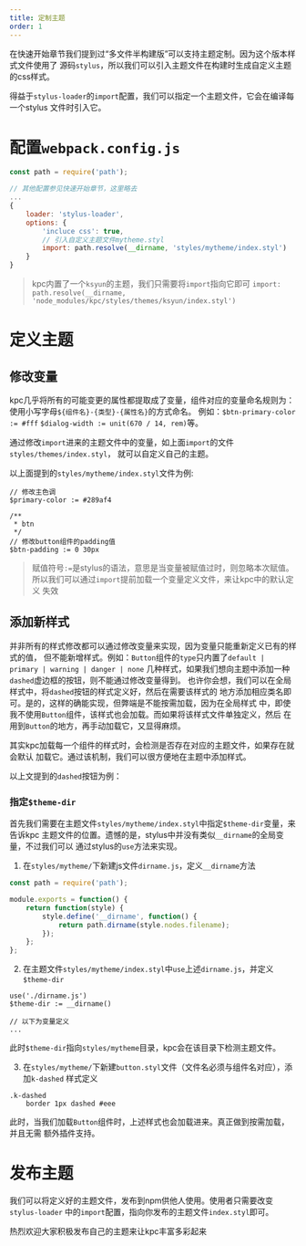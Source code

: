 ```yaml
---
title: 定制主题
order: 1
---
```


在快速开始章节我们提到过“多文件半构建版”可以支持主题定制。因为这个版本样式文件使用了
源码`stylus`，所以我们可以引入主题文件在构建时生成自定义主题的css样式。

得益于`stylus-loader`的`import`配置，我们可以指定一个主题文件，它会在编译每一个stylus
文件时引入它。

# 配置`webpack.config.js`

```js
const path = require('path');

// 其他配置参见快速开始章节，这里略去
...
{
    loader: 'stylus-loader',
    options: {
        'incluce css': true,
        // 引入自定义主题文件mytheme.styl
        import: path.resolve(__dirname, 'styles/mytheme/index.styl')
    }
}
```

> kpc内置了一个`ksyun`的主题，我们只需要将`import`指向它即可
> `import: path.resolve(__dirname, 'node_modules/kpc/styles/themes/ksyun/index.styl')`

# 定义主题

## 修改变量

kpc几乎将所有的可能变更的属性都提取成了变量，组件对应的变量命名规则为：使用小写字母`${组件名}-{类型}-{属性名}`的方式命名。
例如：`$btn-primary-color := #fff` `$dialog-width := unit(670 / 14, rem)`等。

通过修改`import`进来的主题文件中的变量，如上面`import`的文件`styles/themes/index.styl`，
就可以自定义自己的主题。

以上面提到的`styles/mytheme/index.styl`文件为例:

```styl
// 修改主色调
$primary-color := #289af4 

/**
 * btn
 */
// 修改button组件的padding值
$btn-padding := 0 30px
```

> 赋值符号`:=`是stylus的语法，意思是当变量被赋值过时，则忽略本次赋值。
> 所以我们可以通过`import`提前加载一个变量定义文件，来让kpc中的默认定义
> 失效

## 添加新样式

并非所有的样式修改都可以通过修改变量来实现，因为变量只能重新定义已有的样式的值，
但不能新增样式。例如：`Button`组件的`type`只内置了`default | primary | warning | danger | none`
几种样式，如果我们想向主题中添加一种`dashed`虚边框的按钮，则不能通过修改变量得到。
也许你会想，我们可以在全局样式中，将`dashed`按钮的样式定义好，然后在需要该样式的
地方添加相应类名即可。是的，这样的确能实现，但弊端是不能按需加载，因为在全局样式
中，即使我不使用`Button`组件，该样式也会加载。而如果将该样式文件单独定义，然后
在用到`Button`的地方，再手动加载它，又显得麻烦。

其实kpc加载每一个组件的样式时，会检测是否存在对应的主题文件，如果存在就会默认
加载它。通过该机制，我们可以很方便地在主题中添加样式。

以上文提到的`dashed`按钮为例：

### 指定`$theme-dir`

首先我们需要在主题文件`styles/mytheme/index.styl`中指定`$theme-dir`变量，来告诉kpc
主题文件的位置。遗憾的是，stylus中并没有类似`__dirname`的全局变量，不过我们可以
通过stylus的`use`方法来实现。

1. 在`styles/mytheme/`下新建js文件`dirname.js`，定义`__dirname`方法

```js
const path = require('path');

module.exports = function() {
    return function(style) {
        style.define('__dirname', function() {
            return path.dirname(style.nodes.filename);
        });
    };
};
```

2. 在主题文件`styles/mytheme/index.styl`中`use`上述`dirname.js`，并定义`$theme-dir`

```styl
use('./dirname.js')
$theme-dir := __dirname()

// 以下为变量定义
...
```

此时`$theme-dir`指向`styles/mytheme`目录，kpc会在该目录下检测主题文件。

3. 在`styles/mytheme/`下新建`button.styl`文件（文件名必须与组件名对应），添加`k-dashed`
样式定义

```styl
.k-dashed
    border 1px dashed #eee 
```

此时，当我们加载`Button`组件时，上述样式也会加载进来。真正做到按需加载，并且无需
额外插件支持。

# 发布主题

我们可以将定义好的主题文件，发布到npm供他人使用。使用者只需要改变`stylus-loader`
中的`import`配置，指向你发布的主题文件`index.styl`即可。

热烈欢迎大家积极发布自己的主题来让kpc丰富多彩起来 <i class="k-icon ion-android-happy"></i>
